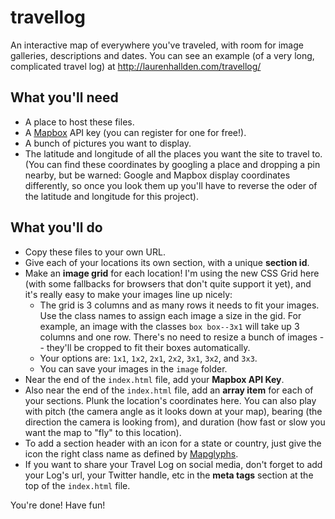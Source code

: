 # travellog
An interactive map of everywhere you've traveled, with room for image galleries, descriptions and dates. You can see an example (of a very long, complicated travel log) at http://laurenhallden.com/travellog/

## What you'll need

- A place to host these files.
- A [Mapbox](https://www.mapbox.com/) API key (you can register for one for free!).
- A bunch of pictures you want to display.
- The latitude and longitude of all the places you want the site to travel to. (You can find these coordinates by googling a place and dropping a pin nearby, but be warned: Google and Mapbox display coordinates differently, so once you look them up you'll have to reverse the oder of the latitude and longitude for this project).

## What you'll do
- Copy these files to your own URL.
- Give each of your locations its own section, with a unique **section id**.
- Make an **image grid** for each location! I'm using the new CSS Grid here (with some fallbacks for browsers that don't quite support it yet), and it's really easy to make your images line up nicely:
    - The grid is 3 columns and as many rows it needs to fit your images. Use the class names to assign each image a size in the gid. For example, an image with the classes `box box--3x1` will take up 3 columns and one row. There's no need to resize a bunch of images -- they'll be cropped to fit their boxes automatically.
    - Your options are: `1x1`, `1x2`, `2x1`, `2x2`, `3x1`, `3x2`, and `3x3`.
    - You can save your images in the `image` folder.
- Near the end of the `index.html` file, add your **Mapbox API Key**.
- Also near the end of the `index.html` file, add an **array item** for each of your sections. Plunk the location's coordinates here. You can also play with pitch (the camera angle as it looks down at your map), bearing (the direction the camera is looking from), and duration (how fast or slow you want the map to "fly" to this location).
- To add a section header with an icon for a state or country, just give the icon the right class name as defined by [Mapglyphs](http://mapglyphs.com/cheatsheet).
- If you want to share your Travel Log on social media, don't forget to add your Log's url, your Twitter handle, etc in the **meta tags** section at the top of the `index.html` file.

You're done! Have fun!

